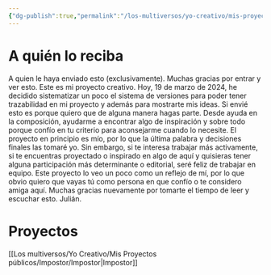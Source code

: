 ```yaml
---
{"dg-publish":true,"permalink":"/los-multiversos/yo-creativo/mis-proyectos-publicos/home/","tags":["gardenEntry"]}
---
```


# A quién lo reciba
A quien le haya enviado esto (exclusivamente).
Muchas gracias por entrar y ver esto. Este es mi proyecto creativo. Hoy, 19 de marzo de 2024, he decidido sistematizar un poco el sistema de versiones para poder tener trazabilidad en mi proyecto y además para mostrarte mis ideas.
Si envié esto es porque quiero que de alguna manera hagas parte. Desde ayuda en la composición, ayudarme a encontrar algo de inspiración y sobre todo porque confío en tu criterio para aconsejarme cuando lo necesite. 
El proyecto en principio es mío, por lo que la última palabra y decisiones finales las tomaré yo. Sin embargo, si te interesa trabajar más activamente, si te encuentras proyectado o inspirado en algo de aquí y quisieras tener alguna participación más determinante o editorial, seré feliz de trabajar en equipo.
Este proyecto lo veo un poco como un reflejo de mí, por lo que obvio quiero que vayas tú como persona en que confío o te considero amiga aquí. Muchas gracias nuevamente por tomarte el tiempo de leer y escuchar esto.
Julián.
# Proyectos
[[Los multiversos/Yo Creativo/Mis Proyectos públicos/Impostor/Impostor\|Impostor]]